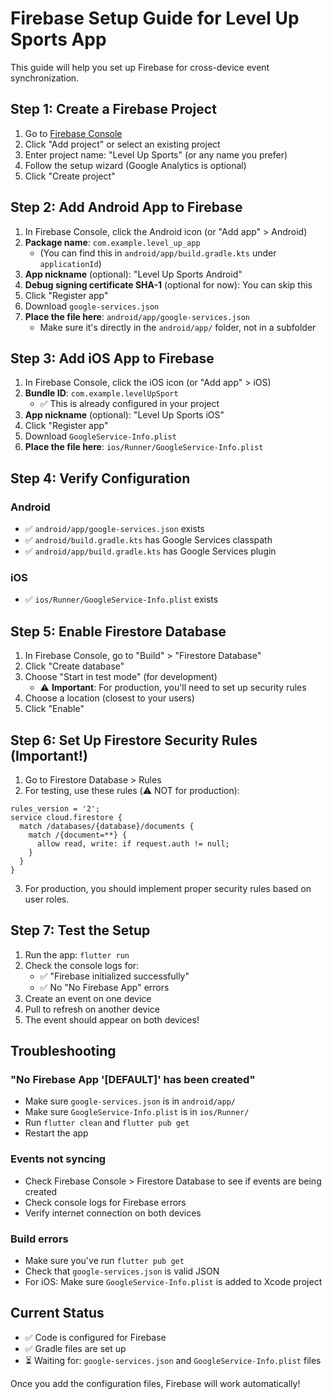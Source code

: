 # Firebase Setup Guide for Level Up Sports App

This guide will help you set up Firebase for cross-device event synchronization.

## Step 1: Create a Firebase Project

1. Go to [Firebase Console](https://console.firebase.google.com/)
2. Click "Add project" or select an existing project
3. Enter project name: "Level Up Sports" (or any name you prefer)
4. Follow the setup wizard (Google Analytics is optional)
5. Click "Create project"

## Step 2: Add Android App to Firebase

1. In Firebase Console, click the Android icon (or "Add app" > Android)
2. **Package name**: `com.example.level_up_app`
   - (You can find this in `android/app/build.gradle.kts` under `applicationId`)
3. **App nickname** (optional): "Level Up Sports Android"
4. **Debug signing certificate SHA-1** (optional for now): You can skip this
5. Click "Register app"
6. Download `google-services.json`
7. **Place the file here**: `android/app/google-services.json`
   - Make sure it's directly in the `android/app/` folder, not in a subfolder

## Step 3: Add iOS App to Firebase

1. In Firebase Console, click the iOS icon (or "Add app" > iOS)
2. **Bundle ID**: `com.example.levelUpSport`
   - ✅ This is already configured in your project
3. **App nickname** (optional): "Level Up Sports iOS"
4. Click "Register app"
5. Download `GoogleService-Info.plist`
6. **Place the file here**: `ios/Runner/GoogleService-Info.plist`

## Step 4: Verify Configuration

### Android
- ✅ `android/app/google-services.json` exists
- ✅ `android/build.gradle.kts` has Google Services classpath
- ✅ `android/app/build.gradle.kts` has Google Services plugin

### iOS
- ✅ `ios/Runner/GoogleService-Info.plist` exists

## Step 5: Enable Firestore Database

1. In Firebase Console, go to "Build" > "Firestore Database"
2. Click "Create database"
3. Choose "Start in test mode" (for development)
   - ⚠️ **Important**: For production, you'll need to set up security rules
4. Choose a location (closest to your users)
5. Click "Enable"

## Step 6: Set Up Firestore Security Rules (Important!)

1. Go to Firestore Database > Rules
2. For testing, use these rules (⚠️ NOT for production):

```
rules_version = '2';
service cloud.firestore {
  match /databases/{database}/documents {
    match /{document=**} {
      allow read, write: if request.auth != null;
    }
  }
}
```

3. For production, you should implement proper security rules based on user roles.

## Step 7: Test the Setup

1. Run the app: `flutter run`
2. Check the console logs for:
   - ✅ "Firebase initialized successfully"
   - ✅ No "No Firebase App" errors
3. Create an event on one device
4. Pull to refresh on another device
5. The event should appear on both devices!

## Troubleshooting

### "No Firebase App '[DEFAULT]' has been created"
- Make sure `google-services.json` is in `android/app/`
- Make sure `GoogleService-Info.plist` is in `ios/Runner/`
- Run `flutter clean` and `flutter pub get`
- Restart the app

### Events not syncing
- Check Firebase Console > Firestore Database to see if events are being created
- Check console logs for Firebase errors
- Verify internet connection on both devices

### Build errors
- Make sure you've run `flutter pub get`
- Check that `google-services.json` is valid JSON
- For iOS: Make sure `GoogleService-Info.plist` is added to Xcode project

## Current Status

- ✅ Code is configured for Firebase
- ✅ Gradle files are set up
- ⏳ Waiting for: `google-services.json` and `GoogleService-Info.plist` files

Once you add the configuration files, Firebase will work automatically!


